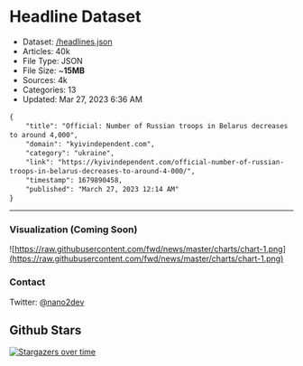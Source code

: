 # Headline Dataset

- Dataset: [/headlines.json](https://raw.githubusercontent.com/fwd/news/master/headlines.json) 
- Articles: 40k
- File Type: JSON
- File Size: ~**15MB**
- Sources: 4k
- Categories: 13
- Updated: Mar 27, 2023 6:36 AM

```
{
    "title": "Official: Number of Russian troops in Belarus decreases to around 4,000",
    "domain": "kyivindependent.com",
    "category": "ukraine",
    "link": "https://kyivindependent.com/official-number-of-russian-troops-in-belarus-decreases-to-around-4-000/",
    "timestamp": 1679890458,
    "published": "March 27, 2023 12:14 AM"
}
```

---

### Visualization (Coming Soon)

![https://raw.githubusercontent.com/fwd/news/master/charts/chart-1.png](https://raw.githubusercontent.com/fwd/news/master/charts/chart-1.png)

### Contact 

Twitter: [@nano2dev](https://twitter.com/nano2dev)

## Github Stars

[![Stargazers over time](https://starchart.cc/fwd/news.svg)](https://starchart.cc/fwd/news)
